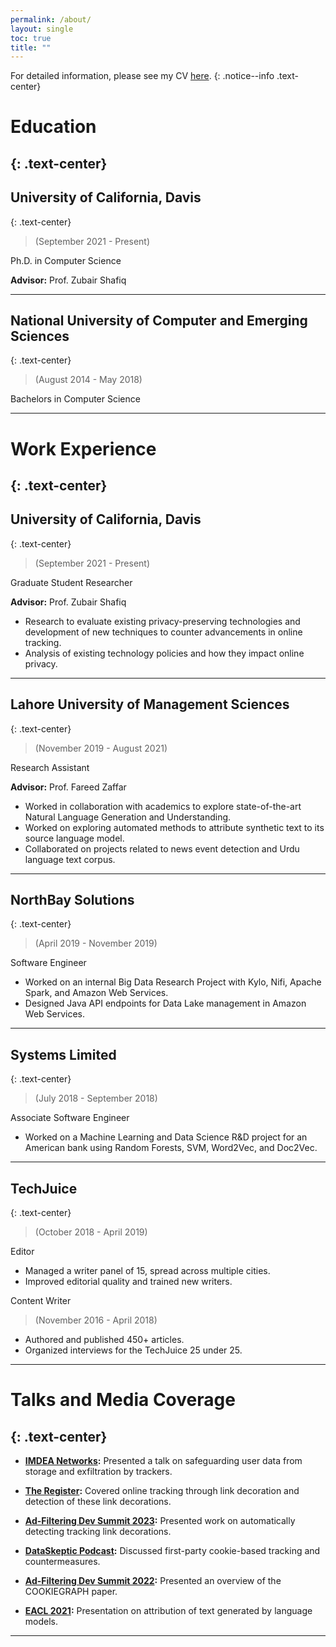 ```yaml
---
permalink: /about/
layout: single
toc: true
title: ""
---
```

For detailed information, please see my CV [here](../assets/docs/CV.pdf).
{: .notice--info .text-center}

# Education
{: .text-center}
---
## **University of California, Davis**
{: .text-center}
>(September 2021 - Present)

Ph.D. in Computer Science

**Advisor:** Prof. Zubair Shafiq

---

## **National University of Computer and Emerging Sciences**
{: .text-center}
> (August 2014 - May 2018)

Bachelors in Computer Science

---
# Work Experience
{: .text-center}
---
## **University of California, Davis**
{: .text-center}
> (September 2021 - Present)

Graduate Student Researcher

**Advisor:** Prof. Zubair Shafiq

- Research to evaluate existing privacy-preserving technologies and development of new techniques to counter advancements in online tracking.
- Analysis of existing technology policies and how they impact online privacy.

---
## **Lahore University of Management Sciences**
{: .text-center}
> (November 2019 - August 2021)

Research Assistant

**Advisor:** Prof. Fareed Zaffar

- Worked in collaboration with academics to explore state-of-the-art Natural Language Generation and Understanding.
- Worked on exploring automated methods to attribute synthetic text to its source language model.
- Collaborated on projects related to news event detection and Urdu language text corpus.

---
## **NorthBay Solutions**
{: .text-center}
> (April 2019 - November 2019)

Software Engineer

- Worked on an internal Big Data Research Project with Kylo, Nifi, Apache Spark, and Amazon Web Services.
- Designed Java API endpoints for Data Lake management in Amazon Web Services.

---
## **Systems Limited**
{: .text-center}
> (July 2018 - September 2018)

Associate Software Engineer

- Worked on a Machine Learning and Data Science R&D project for an American bank using Random Forests, SVM, Word2Vec, and Doc2Vec.

---
## **TechJuice**
{: .text-center}
> (October 2018 - April 2019)

Editor

- Managed a writer panel of 15, spread across multiple cities.
- Improved editorial quality and trained new writers.

Content Writer  
> (November 2016 - April 2018)

- Authored and published 450+ articles.
- Organized interviews for the TechJuice 25 under 25.

---
# Talks and Media Coverage
{: .text-center}
---
- **[IMDEA Networks](https://networks.imdea.org/whatsnew/events-agenda/beyond-third-party-cookies-safeguarding-user-data-from-storage-and-exfiltration-with-cookiegraph-and-purl/):** Presented a talk on safeguarding user data from storage and exfiltration by trackers.

- **[The Register](https://www.theregister.com/2023/10/06/link_tracking_privacy/):** Covered online tracking through link decoration and detection of these link decorations.

- **[Ad-Filtering Dev Summit 2023](https://www.youtube.com/live/-KkMWUaajhU?feature=shared&t=29340):** Presented work on automatically detecting tracking link decorations.

- **[DataSkeptic Podcast](https://dataskeptic.com/blog/episodes/2022/first-party-tracking-cookies):** Discussed first-party cookie-based tracking and countermeasures.

- **[Ad-Filtering Dev Summit 2022](https://www.youtube.com/watch?v=gRDmyoM2A0Y):** Presented an overview of the COOKIEGRAPH paper.

- **[EACL 2021](https://www.virtual2021.eacl.org/paper_main.753.html):** Presentation on attribution of text generated by language models.

---